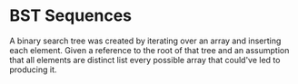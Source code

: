 # BST Sequences

A binary search tree was created by iterating over an array and inserting each element. Given a reference to the root of that tree and an assumption that all elements are distinct list every possible array that could've led to producing it.
